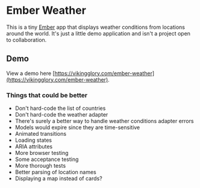 # Ember Weather

This is a tiny [Ember](http://emberjs.com) app that displays weather conditions from locations around the world. It's just a little demo application and isn't a project open to collaboration.

## Demo

View a demo here [https://vikingglory.com/ember-weather](https://vikingglory.com/ember-weather).

### Things that could be better

* Don't hard-code the list of countries
* Don't hard-code the weather adapter
* There's surely a better way to handle weather conditions adapter errors
* Models would expire since they are time-sensitive
* Animated transitions
* Loading states
* ARIA attributes
* More browser testing
* Some acceptance testing
* More thorough tests
* Better parsing of location names
* Displaying a map instead of cards?
